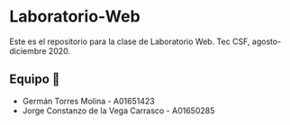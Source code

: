 # Laboratorio-Web

Este es el repositorio para la clase de Laboratorio Web. Tec CSF, agosto-diciembre 2020. 

## Equipo 🚀
* Germán Torres Molina - A01651423
* Jorge Constanzo de la Vega Carrasco - A01650285


